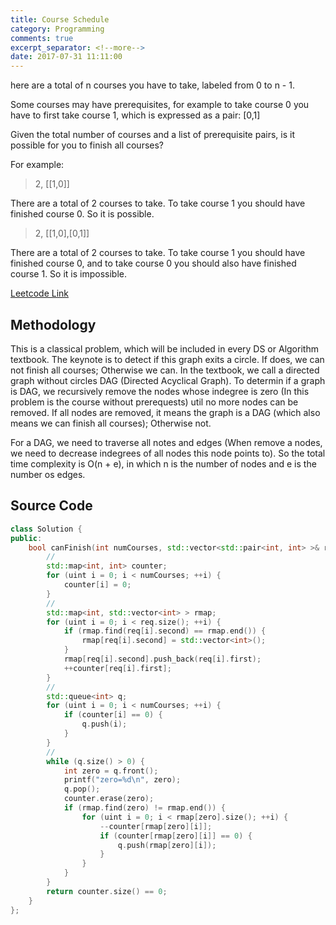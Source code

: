 ```yaml
---
title: Course Schedule
category: Programming
comments: true
excerpt_separator: <!--more-->
date: 2017-07-31 11:11:00
---
```

here are a total of n courses you have to take, labeled from 0 to n - 1.

Some courses may have prerequisites, for example to take course 0 you have to first take course 1, which is expressed as a pair: [0,1]

Given the total number of courses and a list of prerequisite pairs, is it possible for you to finish all courses?

For example:

>2, [[1,0]]

There are a total of 2 courses to take. To take course 1 you should have finished course 0. So it is possible.

>2, [[1,0],[0,1]]

There are a total of 2 courses to take. To take course 1 you should have finished course 0, and to take course 0 you should also have finished course 1. So it is impossible.
<!--more-->

[Leetcode Link](https://leetcode.com/problems/course-schedule)

## Methodology
This is a classical problem, which will be included in every DS or Algorithm textbook. The keynote is to detect if this graph exits a circle. If does, we can not finish all courses; Otherwise we can. In the textbook, we call a directed graph without circles DAG (Directed Acyclical Graph). To determin if a graph is DAG, we recursively remove the nodes whose indegree is zero (In this problem is the course without prerequests) util no more nodes can be removed. If all nodes are removed, it means the graph is a DAG (which also means we can finish all courses); Otherwise not.

For a DAG, we need to traverse all notes and edges (When remove a nodes, we need to decrease indegrees of all nodes this node points to). So the total time complexity is O(n + e), in which n is the number of nodes and e is the number os edges.

## Source Code
```C++
class Solution {
public:
    bool canFinish(int numCourses, std::vector<std::pair<int, int> >& req) {
        //
        std::map<int, int> counter;
        for (uint i = 0; i < numCourses; ++i) {
            counter[i] = 0;
        }
        //
        std::map<int, std::vector<int> > rmap;
        for (uint i = 0; i < req.size(); ++i) {
            if (rmap.find(req[i].second) == rmap.end()) {
                rmap[req[i].second] = std::vector<int>();
            }
            rmap[req[i].second].push_back(req[i].first);
            ++counter[req[i].first];
        }
        //
        std::queue<int> q;
        for (uint i = 0; i < numCourses; ++i) {
            if (counter[i] == 0) {
                q.push(i);
            }
        }
        //
        while (q.size() > 0) {
            int zero = q.front();
            printf("zero=%d\n", zero);
            q.pop();
            counter.erase(zero);
            if (rmap.find(zero) != rmap.end()) {
                for (uint i = 0; i < rmap[zero].size(); ++i) {
                    --counter[rmap[zero][i]];
                    if (counter[rmap[zero][i]] == 0) {
                        q.push(rmap[zero][i]);
                    }
                }
            }
        }
        return counter.size() == 0;
    }
};
```

